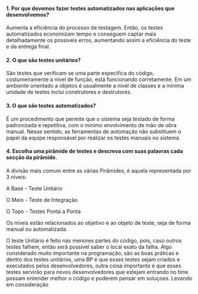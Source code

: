 #### 1. Por que devemos fazer testes automatizados nas aplicações que desenvolvemos?
Aumenta a eficiência do processo de testagem.
Então, os testes automatizados economizam tempo e conseguem captar mais detalhadamente os possíveis erros, aumentando assim a eficiência do teste e da entrega final.
#### 2. O que são testes unitários?
São testes que verificam se uma parte específica do código, costumeiramente a nível de função, está funcionando corretamente. Em um ambiente orientado a objetos é usualmente a nível de classes e a mínima unidade de testes inclui construtores e destrutores.
#### 3. O que são testes automatizados?
É um procedimento que permite que o sistema seja testado de forma padronizada e repetitiva, com o mínimo envolvimento de mão de obra manual. Nesse sentido, as ferramentas de automação não substituem o papel da equipe responsável por realizar os testes manuais no sistema.
#### 4. Escolha uma pirâmide de testes e descreva com suas palavras cada secção da pirâmide.
A divisão mais comum entre as várias Pirâmides, é aquela representada por 3 níveis:

A Base - Teste Unitário

O Meio - Teste de Integração

O Topo - Testes Ponta a Ponta

Os níveis estão relacionados ao objetivo e ao objeto de teste, seja de forma manual ou automatizada.

O teste Unitário é feito nas menores partes do código, pois, caso outros testes falhem, então será possível saber o local exato da falha. Algo considerado muito importante na programação, são as boas práticas e dentro dos testes unitários, uma BP é que esses testes sejam criados e executados pelos desenvolvedores, outra coisa
importante é que esses testes servirão para novos desenvolvedores que estejam entrando no time possam entender melhor o código e poderem pensar em soluçoes.
Levando em consideração
